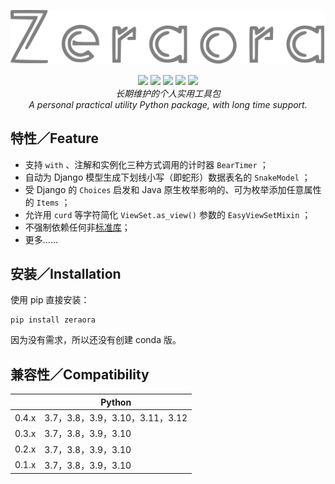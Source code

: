 <div align="center">
    <p><img src="./logo.svg"/></p>
    <a href="https://docs.python.org/zh-cn/3/whatsnew/index.html"><img src="https://img.shields.io/pypi/pyversions/zeraora?logo=python&logoColor=yellow"></a>
    <a href="https://en.wikipedia.org/wiki/MIT_License"><img src="https://img.shields.io/pypi/l/Zeraora?color=purple"></a>
    <a href="https://pypi.org/project/Zeraora/"><img src="https://img.shields.io/pypi/v/zeraora?color=darkgreen"></a>
    <a href=""><img src="https://img.shields.io/pypi/dm/zeraora?color=C72777"></a>
    <a href=""><img src="https://img.shields.io/pypi/status/Zeraora"></a>
    <!--a href=""><img src="https://img.shields.io/conda/v/conda-forge/zeraora"></a-->
</div>
<div align="center">
    <i>长期维护的个人实用工具包</i>
    <br>
    <i>A personal practical utility Python package, with long time support.</i>
</div>

## 特性／Feature

- 支持 `with` 、注解和实例化三种方式调用的计时器 `BearTimer` ；
- 自动为 Django 模型生成下划线小写（即蛇形）数据表名的 `SnakeModel` ；
- 受 Django 的 `Choices` 启发和 Java 原生枚举影响的、可为枚举添加任意属性的 `Items` ；
- 允许用 `curd` 等字符简化 `ViewSet.as_view()` 参数的 `EasyViewSetMixin` ；
- 不强制依赖任何非[标准库](https://docs.python.org/zh-cn/3/library/index.html)；
- 更多……

## 安装／Installation

使用 pip 直接安装：

```shell
pip install zeraora
```

因为没有需求，所以还没有创建 conda 版。

## 兼容性／Compatibility

|       | Python                     |
|-------|----------------------------|
| 0.4.x | 3.7，3.8，3.9，3.10，3.11，3.12 |
| 0.3.x | 3.7，3.8，3.9，3.10           |
| 0.2.x | 3.7，3.8，3.9，3.10           |
| 0.1.x | 3.7，3.8，3.9，3.10           |

